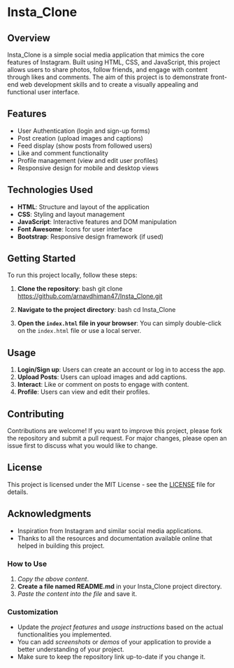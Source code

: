# Insta_Clone

## Overview

Insta_Clone is a simple social media application that mimics the core features of Instagram. Built using HTML, CSS, and JavaScript, this project allows users to share photos, follow friends, and engage with content through likes and comments. The aim of this project is to demonstrate front-end web development skills and to create a visually appealing and functional user interface.

## Features

- User Authentication (login and sign-up forms)
- Post creation (upload images and captions)
- Feed display (show posts from followed users)
- Like and comment functionality
- Profile management (view and edit user profiles)
- Responsive design for mobile and desktop views

## Technologies Used

- **HTML**: Structure and layout of the application
- **CSS**: Styling and layout management
- **JavaScript**: Interactive features and DOM manipulation
- **Font Awesome**: Icons for user interface
- **Bootstrap**: Responsive design framework (if used)

## Getting Started

To run this project locally, follow these steps:

1. **Clone the repository**:
   bash
   git clone https://github.com/arnavdhiman47/Insta_Clone.git
   

2. **Navigate to the project directory**:
   bash
   cd Insta_Clone
   

3. **Open the `index.html` file in your browser**:
   You can simply double-click on the `index.html` file or use a local server.

## Usage

1. **Login/Sign up**: Users can create an account or log in to access the app.
2. **Upload Posts**: Users can upload images and add captions.
3. **Interact**: Like or comment on posts to engage with content.
4. **Profile**: Users can view and edit their profiles.

## Contributing

Contributions are welcome! If you want to improve this project, please fork the repository and submit a pull request. For major changes, please open an issue first to discuss what you would like to change.

## License

This project is licensed under the MIT License - see the [LICENSE](LICENSE) file for details.

## Acknowledgments

- Inspiration from Instagram and similar social media applications.
- Thanks to all the resources and documentation available online that helped in building this project.



### How to Use

1. *Copy the above content*.
2. **Create a file named README.md** in your Insta_Clone project directory.
3. *Paste the content into the file* and save it.

### Customization

- Update the *project features* and *usage instructions* based on the actual functionalities you implemented.
- You can add *screenshots* or *demos* of your application to provide a better understanding of your project.
- Make sure to keep the repository link up-to-date if you change it.
 
 
